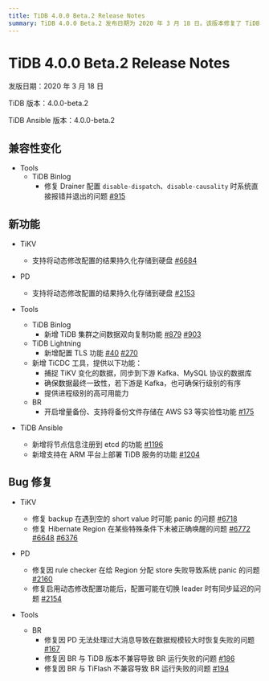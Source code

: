 ```yaml
---
title: TiDB 4.0.0 Beta.2 Release Notes
summary: TiDB 4.0.0 Beta.2 发布日期为 2020 年 3 月 18 日。该版本修复了 TiDB Binlog 在配置 `disable-dispatch`、`disable-causality` 时系统直接报错并退出的问题。新增了 TiKV 和 PD 支持将动态修改配置的结果持久化存储到硬盘的功能。另外，TiDB Binlog 新增了 TiDB 集群之间数据双向复制功能，TiDB Lightning 新增了配置 TLS 功能，新增了 TiCDC 工具，提供了进程级别的高可用能力。此外，BR 开启了增量备份、支持将备份文件存储在 AWS S3 等实验性功能。TiDB Ansible 新增了将节点信息注册到 etcd 的功能，新增支持在 ARM 平台上部署 TiDB 服务的功能。修复了 TiKV、PD 和 Tools 中的多个 bug。
---
```


# TiDB 4.0.0 Beta.2 Release Notes

发版日期：2020 年 3 月 18 日

TiDB 版本：4.0.0-beta.2

TiDB Ansible 版本：4.0.0-beta.2

## 兼容性变化

+ Tools
    - TiDB Binlog
        - 修复 Drainer 配置 `disable-dispatch`、`disable-causality` 时系统直接报错并退出的问题 [#915](https://github.com/pingcap/tidb-binlog/pull/915)

## 新功能

+ TiKV
    - 支持将动态修改配置的结果持久化存储到硬盘 [#6684](https://github.com/tikv/tikv/pull/6684)

+ PD
    - 支持将动态修改配置的结果持久化存储到硬盘 [#2153](https://github.com/pingcap/pd/pull/2153)

+ Tools
    - TiDB Binlog
        - 新增 TiDB 集群之间数据双向复制功能 [#879](https://github.com/pingcap/tidb-binlog/pull/879) [#903](https://github.com/pingcap/tidb-binlog/pull/903)
    - TiDB Lightning
        - 新增配置 TLS 功能 [#40](https://github.com/tikv/importer/pull/40) [#270](https://github.com/pingcap/tidb-lightning/pull/270)
    - 新增 TiCDC 工具，提供以下功能：
        - 捕捉 TiKV 变化的数据，同步到下游 Kafka、MySQL 协议的数据库
        - 确保数据最终一致性，若下游是 Kafka，也可确保行级别的有序
        - 提供进程级别的高可用能力
    - BR
        - 开启增量备份、支持将备份文件存储在 AWS S3 等实验性功能 [#175](https://github.com/pingcap/br/pull/175)

+ TiDB Ansible
    - 新增将节点信息注册到 etcd 的功能 [#1196](https://github.com/pingcap/tidb-ansible/pull/1196)
    - 新增支持在 ARM 平台上部署 TiDB 服务的功能 [#1204](https://github.com/pingcap/tidb-ansible/pull/1204)

## Bug 修复

+ TiKV
    - 修复 backup 在遇到空的 short value 时可能 panic 的问题 [#6718](https://github.com/tikv/tikv/pull/6718)
    - 修复 Hibernate Region 在某些特殊条件下未被正确唤醒的问题 [#6772](https://github.com/tikv/tikv/pull/6672) [#6648](https://github.com/tikv/tikv/pull/6648) [#6376](https://github.com/tikv/tikv/pull/6736)

+ PD
    - 修复因 rule checker 在给 Region 分配 store 失败导致系统 panic 的问题 [#2160](https://github.com/pingcap/pd/pull/2160)
    - 修复启用动态修改配置功能后，配置可能在切换 leader 时有同步延迟的问题 [#2154](https://github.com/pingcap/pd/pull/2154)

+ Tools
    - BR
        - 修复因 PD 无法处理过大消息导致在数据规模较大时恢复失败的问题 [#167](https://github.com/pingcap/br/pull/167)
        - 修复因 BR 与 TiDB 版本不兼容导致 BR 运行失败的问题 [#186](https://github.com/pingcap/br/pull/186)
        - 修复因 BR 与 TiFlash 不兼容导致 BR 运行失败的问题 [#194](https://github.com/pingcap/br/pull/194)
